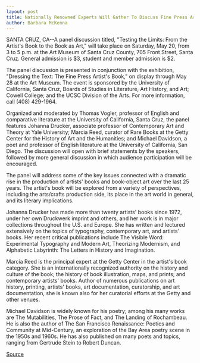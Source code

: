 ```yaml
---
layout: post
title: Nationally Renowned Experts Will Gather To Discuss Fine Press Artists' Books
author: Barbara McKenna
---
```


SANTA CRUZ, CA--A panel discussion titled, "Testing the Limits:  From the Artist's Book to the Book as Art," will take place on  Saturday, May 20, from 3 to 5 p.m. at the Art Museum of Santa Cruz  County, 705 Front Street, Santa Cruz. General admission is $3,  student and member admission is $2.

The panel discussion is presented in conjunction with the  exhibition, "Dressing the Text: The Fine Press Artist's Book," on  display through May 28 at the Art Museum. The event is sponsored by  the University of California, Santa Cruz, Boards of Studies in  Literature, Art History, and Art; Cowell College; and the UCSC  Division of the Arts. For more information, call (408) 429-1964.

Organized and moderated by Thomas Vogler, professor of  English and comparative literature at the University of California,  Santa Cruz, the panel features Johanna Drucker, associate professor  of Contemporary Art and Theory at Yale University; Marcia Reed,  curator of Rare Books at the Getty Center for the History of Art and  the Humanities; and Michael Davidson, a poet and professor of  English literature at the University of California, San Diego. The  discussion will open with brief statements by the speakers,  followed by more general discussion in which audience participation  will be encouraged.

The panel will address some of the key issues connected with  a dramatic rise in the production of artists' books and book-object  art over the last 25 years. The artist's book will be explored from a  variety of perspectives, including the arts/crafts production side,  its place in the art world in general, and its literary implications.

Johanna Drucker has made more than twenty artists' books  since 1972, under her own Druckwerk imprint and others, and her  work is in major collections throughout the U.S. and Europe. She has  written and lectured extensively on the topics of typography,  contemporary art, and artists' books. Her recent critical publications  include The Visible Word: Experimental Typography and Modern Art,  Theorizing Modernism, and Alphabetic Labyrinth: The Letters in  History and Imagination.

Marcia Reed is the principal expert at the Getty Center in the  artist's book category. She is an internationally recognized authority  on the history and culture of the book; the history of book  illustration, maps, and prints; and contemporary artists' books.  Author of numerous publications on art history, printing, artists'  books, art documentation, curatorship, and art documentation, she is  known also for her curatorial efforts at the Getty and other venues.

Michael Davidson is widely known for his poetry; among his  many works are The Mutabilities, The Prose of Fact, and The Landing  of Rochambeau. He is also the author of The San Francisco  Renaissance: Poetics and Community at Mid-Century, an exploration  of the Bay Area poetry scene in the 1950s and 1960s. He has also  published on many poets and topics, ranging from Gertrude Stein to  Robert Duncan.

[Source](http://www1.ucsc.edu/news_events/press_releases/archive/94-95/05-95/050495-Nationally_renowned.html "Permalink to 050495-Nationally_renowned")
